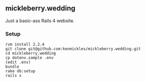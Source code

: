## mickleberry.wedding

Just a basic-ass Rails 4 website.

### Setup
```
rvm install 2.2.4
git clone git@github.com:kenmickles/mickleberry.wedding.git
cd mickleberry.wedding
cp dotenv.sample .env
(edit .env)
bundle
rake db:setup
rails s
```
